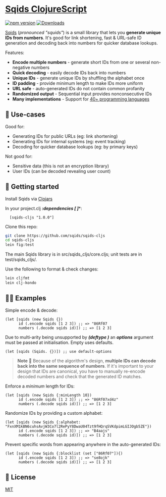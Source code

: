# [Sqids ClojureScript](https://sqids.org/sqids-cljs)

[![npm version](https://img.shields.io/npm/v/sqids.svg)](https://www.npmjs.com/package/sqids)
[![Downloads](https://img.shields.io/npm/dm/sqids)](https://www.npmjs.com/package/sqids)

[Sqids](https://sqids.org/clojurescript) (*pronounced "squids"*) is a small library that lets you **generate unique IDs from numbers**. It's good for link shortening, fast & URL-safe ID generation and decoding back into numbers for quicker database lookups.

Features:

- **Encode multiple numbers** - generate short IDs from one or several non-negative numbers
- **Quick decoding** - easily decode IDs back into numbers
- **Unique IDs** - generate unique IDs by shuffling the alphabet once
- **ID padding** - provide minimum length to make IDs more uniform
- **URL safe** - auto-generated IDs do not contain common profanity
- **Randomized output** - Sequential input provides nonconsecutive IDs
- **Many implementations** - Support for [40+ programming languages](https://sqids.org/)

## 🧰 Use-cases

Good for:

- Generating IDs for public URLs (eg: link shortening)
- Generating IDs for internal systems (eg: event tracking)
- Decoding for quicker database lookups (eg: by primary keys)

Not good for:

- Sensitive data (this is not an encryption library)
- User IDs (can be decoded revealing user count)

## 🚀 Getting started

Install Sqids via [Clojars](https://clojars.org/)

In your project.clj ***:dependencies [ ]****:

```
  [sqids-cljs "1.0.0"]
```

Clone this repo:

```bash
git clone https://github.com/sqids/sqids-cljs
cd sqids-cljs
lein fig:test
```
The main Sqids library is in src/sqids_cljs/core.cljs; unit tests are in test/sqids_cljs/.

Use the following to format & check changes:
```bash
lein cljfmt
lein clj-kondo 
```

## 👩‍💻 Examples

Simple encode & decode:

```cljourecript
(let [sqids (new Sqids {})
      id (.encode sqids [1 2 3]) ;; => "86Rf07
      numbers (.decode sqids id)]) ;; => [1 2 3]
```

Due to multi-arity being unsupported by ***(deftype )*** an ***options*** argument must be passed at initialisation.  Empty uses defaults.
```clojurescript
(let [sqids (Sqids. {})]) ;; use default-options
```

> **Note**
> 🚧 Because of the algorithm's design, **multiple IDs can decode back into the same sequence of numbers**. If it's important to your design that IDs are canonical, you have to manually re-encode decoded numbers and check that the generated ID matches.

Enforce a *minimum* length for IDs:

```clojurecript
(let [sqids (new Sqids {:minLength 10})
      id (.encode sqids [1 2 3]) ;; => "86Rf07xd4z"
      numbers (.decode sqids id)]) ;; => [1 2 3]
```

Randomize IDs by providing a custom alphabet:

```clojurecript
(let [sqids (new Sqids {:alphabet: "FxnXM1kBN6cuhsAvjW3Co7l2RePyY8DwaU04Tzt9fHQrqSVKdpimLGIJOgb5ZE"})
      id (.encode sqids [1 2 3]) ;; => "B4aajs"
      numbers (.decode sqids id)]) ;; => [1 2 3]
```

Prevent specific words from appearing anywhere in the auto-generated IDs:

```clojurescript
(let [sqids (new Sqids {:blocklist (set ["86Rf07"]){)
      id (.encode sqids [1 2 3]) ;; => "se8ojk"
      numbers (.decode sqids id)]) ;; => [1 2 3]
```

## 📝 License

[MIT](LICENSE)

